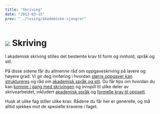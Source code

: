 ```yaml
---
title: "Skriving"
date: "2012-03-15"
prev: "../lesing/akademiske-sjangrer"
---
```



# ![](/images/illustrasjoner_skriving_500x450.png) Skriving

I akademisk skriving stilles det bestemte krav til form og innhold, språk og stil.

På disse sidene får du allmenne råd om oppgaveskriving på lavere og høyere grad. Vi gir deg innføring i hvordan [større oppgaver kan struktureres](/skriving/struktur-og-argumentasjon/oppbygning-av-en-oppgave/)[](/skriving/struktur/oppbygning-av-en-oppgave/) og råd om [akademisk språk og stil](/skriving/sprak-og-stil/). Du får tips om hvordan du kan [komme i gang med skrivingen](/skriving/skriveprosessen/kom-i-gang-a-skrive/) og innspill til ulike deler av skrivearbeidet, inkludert [akademisk språk](skriving/akademisk-sprak-og-stil) og [formelle krav til oppsett](/skriving/formelle-krav-til-oppsett).

Husk at ulike fag stiller ulike krav. Rådene du får her er generelle, og må alltid sjekkes mot de spesielle kravene i faget.
